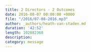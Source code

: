 ```yaml
---
title: 2 Directors - 2 Outcomes
date: 2016-08-07 00:00:00 +0000
file: "/2016/07-08-2016.mp3"
author: _authors/heath-van-staden.md
duration: '42:52'
length: 102882368
description: 
category: message
---
```

